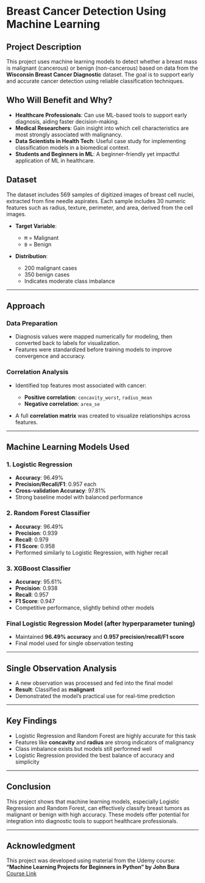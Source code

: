 # Breast Cancer Detection Using Machine Learning

## Project Description

This project uses machine learning models to detect whether a breast mass is malignant (cancerous) or benign (non-cancerous) based on data from the **Wisconsin Breast Cancer Diagnostic** dataset. The goal is to support early and accurate cancer detection using reliable classification techniques.

## Who Will Benefit and Why?

* **Healthcare Professionals**: Can use ML-based tools to support early diagnosis, aiding faster decision-making.
* **Medical Researchers**: Gain insight into which cell characteristics are most strongly associated with malignancy.
* **Data Scientists in Health Tech**: Useful case study for implementing classification models in a biomedical context.
* **Students and Beginners in ML**: A beginner-friendly yet impactful application of ML in healthcare.

## Dataset

The dataset includes 569 samples of digitized images of breast cell nuclei, extracted from fine needle aspirates. Each sample includes 30 numeric features such as radius, texture, perimeter, and area, derived from the cell images.

* **Target Variable**:

  * `M` = Malignant
  * `B` = Benign
* **Distribution**:

  * 200 malignant cases
  * 350 benign cases
  * Indicates moderate class imbalance

---

## Approach

### Data Preparation

* Diagnosis values were mapped numerically for modeling, then converted back to labels for visualization.
* Features were standardized before training models to improve convergence and accuracy.

### Correlation Analysis

* Identified top features most associated with cancer:

  * **Positive correlation**: `concavity_worst`, `radius_mean`
  * **Negative correlation**: `area_se`
* A full **correlation matrix** was created to visualize relationships across features.

---

## Machine Learning Models Used

### 1. Logistic Regression

* **Accuracy**: 96.49%
* **Precision/Recall/F1**: 0.957 each
* **Cross-validation Accuracy**: 97.81%
* Strong baseline model with balanced performance

### 2. Random Forest Classifier

* **Accuracy**: 96.49%
* **Precision**: 0.939
* **Recall**: 0.979
* **F1 Score**: 0.958
* Performed similarly to Logistic Regression, with higher recall

### 3. XGBoost Classifier

* **Accuracy**: 95.61%
* **Precision**: 0.938
* **Recall**: 0.957
* **F1 Score**: 0.947
* Competitive performance, slightly behind other models

### Final Logistic Regression Model (after hyperparameter tuning)

* Maintained **96.49% accuracy** and **0.957 precision/recall/F1 score**
* Final model used for single observation testing

---

## Single Observation Analysis

* A new observation was processed and fed into the final model
* **Result**: Classified as **malignant**
* Demonstrated the model’s practical use for real-time prediction

---

## Key Findings

* Logistic Regression and Random Forest are highly accurate for this task
* Features like **concavity** and **radius** are strong indicators of malignancy
* Class imbalance exists but models still performed well
* Logistic Regression provided the best balance of accuracy and simplicity

---

## Conclusion

This project shows that machine learning models, especially Logistic Regression and Random Forest, can effectively classify breast tumors as malignant or benign with high accuracy. These models offer potential for integration into diagnostic tools to support healthcare professionals.

---

## Acknowledgment

This project was developed using material from the Udemy course:
**“Machine Learning Projects for Beginners in Python” by John Bura**
[Course Link](https://www.udemy.com/course/machine-learning-projects-for-beginners-in-python/learn/lecture/31593632?start=1#reviews)

